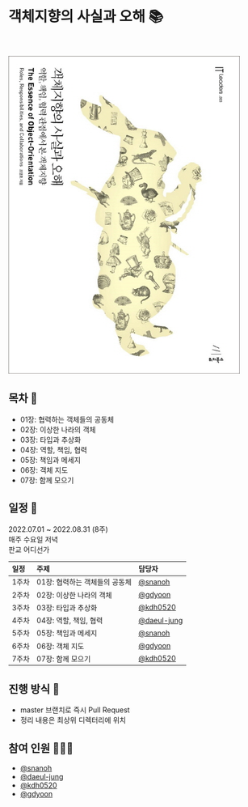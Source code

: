 # 객체지향의 사실과 오해 📚

<br>

![book_image](./img/book-image.jpg)


## 목차 📄

* 01장: 협력하는 객체들의 공동체
* 02장: 이상한 나라의 객체
* 03장: 타입과 추상화
* 04장: 역할, 책임, 협력
* 05장: 책임과 메세지
* 06장: 객체 지도
* 07장: 함께 모으기

## 일정 📆
2022.07.01 ~ 2022.08.31 (8주)
<br>
매주 수요일 저녁
<br>
판교 어디선가

|일정|주제|담당자|
|:---|:---|:---|
|1주차|01장: 협력하는 객체들의 공동체|[@snanoh](https://github.com/snanoh)|
|2주차|02장: 이상한 나라의 객체|[@gdyoon](https://github.com/gdyoon)|
|3주차|03장: 타입과 추상화|[@kdh0520](https://github.com/kdh0520)|
|4주차|04장: 역할, 책임, 협력|[@daeul-jung](https://github.com/daeul-jung)|
|5주차|05장: 책임과 메세지|[@snanoh](https://github.com/snanoh)|
|6주차|06장: 객체 지도|[@gdyoon](https://github.com/gdyoon)|
|7주차|07장: 함께 모으기|[@kdh0520](https://github.com/kdh0520)|


## 진행 방식 🎇
* master 브랜치로 즉시 Pull Request
* 정리 내용은 최상위 디렉터리에 위치



## 참여 인원 🧑‍🤝‍🧑

* [@snanoh](https://github.com/snanoh)
* [@daeul-jung](https://github.com/daeul-jung)
* [@kdh0520](https://github.com/kdh0520)
* [@gdyoon](https://github.com/gdyoon)

